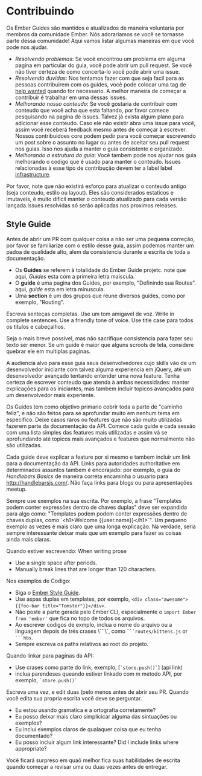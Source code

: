 # Contribuindo

Os Ember Guides são mantidos e atualizados de maneira voluntaria por membros da comunidade Ember. Nós adorariamos se você se tornasse parte dessa comunidade! Aqui vamos listar algumas maneiras em que você pode nos ajudar.

* _Resolvendo problemas_: Se você encontrou um problema em alguma pagina em particular do guia, você pode abrir um pull request. Se você não tiver certeza de como concerta-lo você pode abrir uma issue.
* _Resolvendo duvidas_: Nos tentamos fazer com que seja facil para as pessoas contribuirem com os guides, você pode colocar uma tag de [help wanted](https://github.com/emberjs/guides/issues?q=is%3Aopen+is%3Aissue+label%3A%22help+wanted%22) quando for necessario. A melhor maneira de começar a contribuir é trabalhar em uma dessas issues.
* _Melhorando nosso conteudo_: Se você gostaria de contribuir com conteudo que você acha que esta faltando, por favor comece pesquisando na pagina de issues. Talvez já exista algum plano para adicionar esse conteudo. Caso ele não existir abra uma issue para você, assim você receberá feedback mesmo antes de começar à escrever. Nossos contribuidoes core podem pedir para você começar escrevendo um post sobre o assunto no lugar ou antes de aceitar seu pull request nos guias. Isso nos ajuda a manter o guia consistente e organizado.
* _Melhorando a estrutura do guia_: Você tambem pode nos ajudar nos guia melhorando o codigo que é usado para manter o conteudo. Issues relacionadas à esse tipo de contribução devem ter a label label [infrastructure](https://github.com/emberjs/guides/issues?q=is%3Aopen+is%3Aissue+label%3A%22infrastructure%22).

Por favor, note que não existirá esforço para atualizar o conteudo antigo (seja conteudo, estilo ou layout). Eles são considerados estaticos e imutaveis, é muito dificil manter o conteudo atualizado para cada versão lançada.Issues resolvidas só serão aplicadas nos proximos releases.

## Style Guide

Antes de abrir um PR com qualquer coisa a não ser uma pequena correção, por favor se familiarize com o estilo desse guia, assim podemos manter um padoa de qualidade alto, alem da consistencia durante a escrita de toda a documentação.

- Os **Guides** se referem à totalidade do Ember Guide projetc. note que aqui, _Guides_ esta com a primeira letra maiscula.
- O **guide** é uma pagina dos Guides, por exemplo, "Definindo sua Routes". aqui, _guide_ esta em letra minuscula.
- Uma **section** é um dos grupos que reune diversos guides, como por exemplo, "Routing".

Escreva senteças completas. Use um tom amigavel de voz. Write in complete sentences. Use a friendly tone of voice. Use title case para todos os titulos e cabeçalhos.

Seja o mais breve possivel, mas não sacrifique consistencia para fazer seu texto ser menor. Se um guide é maior que alguns scrools de tela, considere quebrar ele em multiplas paginas.

A audiencia alvo para esse guia seus desenvolvedores cujo skills vão de um desenvolvedor iniciante com talvez alguma experiencia em jQuery, até um desenvolvedor avançado tentando entender uma nova feature. Tenha certeza de escrever conteudo que atenda à ambas necessidades: manter explicações para os iniciantes, mas tambem incluir topicos avançados para um desenvolvedor mais experiente.

Os Guides tem como objetivo primario cobrir toda a parte de "caminho feliz", e não são feitos para se aprofundar muito em nenhum tema em especifico. Deixe casos raros ou features que não são muito utilizadas fazerem parte da documentação da API. Comece cada guide e cada sessão com uma lista simples das features mais utilizadas e assim vá se aprofundando até topicos mais avançados e features que normalmente não são utilizadas.

Cada guide deve explicar a feature por si mesmo e tambem incluir um link para a documentação da API. Links para autoridades authoritative em determinados assuntos tambem é encorajado: por exemplo, o guia do _Handlebars Basics_ de maneira correta encaminha o usuario para http://handlebarsjs.com/. Não faça links para blogs ou para apresentações meetup.

Sempre use exemplos na sua escrita. Por exemplo, a frase "Templates podem conter expressões dentro de chaves duplas" deve ser expandida para algo como: "Templates podem podem conter expressões dentro de chaves duplas, como \`&lt;h1&gt;Welcome {{user.name}}&lt;/h1&gt;\`". Um pequeno exemplo as vezes é mais claro que uma longa explicação. Na verdade, seria sempre interessante deixar mais que um exemplo para fazer as coisas ainda mais claras.

Quando estiver escrevendo: When writing prose

* Use a single space after periods.
* Manually break lines that are longer than 120 characters.

Nos exemplos de Codigo:

* Siga o [Ember Style Guide](https://github.com/emberjs/ember.js/blob/master/STYLEGUIDE.md).
* Use aspas duplas em templates, por exemplo, `<div class="awesome">{{foo-bar title="Tomster"}}</div>`.
* Não poste a parte gerada pelo Ember CLI, especialmente o `import Ember from 'ember'` que fica no topo de todos os arquivos.
* Ao escrever codigos de exmplo, inclua o nome do arquivo ou a linguagem depois de trés crases \´`´\´, como <code>&#96;&#96;&#96;routes/kittens.js</code> or <code>&#96;&#96;&#96;hbs</code>.
* Sempre escreva os paths relativos ao root do projeto.

Quando linkar para paginas da API:

* Use crases como parte do link, exemplo, \[<code>&#96;store.push()&#96;</code>] (api link)
* inclua parendeses queando estiver linkado com m metodo API, por exemplo, <code>&#96;store.push()&#96;</code>

Escreva uma vez, e edit duas (pelo menos antes de abrir seu PR. Quando você edita sua propria escrita você deve se perguntar.

* Eu estou usando gramatica e a ortografia corretamente?
* Eu posso deixar mais claro simplicicar alguma das sintuações ou exemplos?
* Eu inclui exemplos claros de qualaquer coisa que eu tenha documentado?
* Eu posso incluir algum link interessante? Did I include links where appropriate?

Você ficará surpreso em quaõ melhor fica suas habilidades de escrita quando começar a revisar uma ou duas vezes antes de entregar. 	